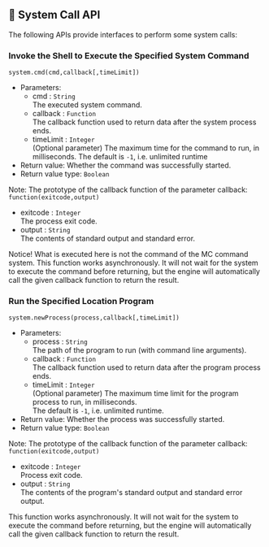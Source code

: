 ## 📡 System Call API 

The following APIs provide interfaces to perform some system calls:

### Invoke the Shell to Execute the Specified System Command

`system.cmd(cmd,callback[,timeLimit])`

- Parameters:
  - cmd : `String`  
    The executed system command.
  - callback : `Function`  
    The callback function used to return data after the system process ends.
  - timeLimit : `Integer`  
    (Optional parameter) The maximum time for the command to run, in milliseconds.
    The default is `-1`, i.e. unlimited runtime 
- Return value: Whether the command was successfully started.
- Return value type: `Boolean`

Note: The prototype of the callback function of the parameter callback: `function(exitcode,output)`  

- exitcode : `Integer`    
  The process exit code.
- output : `String`  
  The contents of standard output and standard error.

Notice! What is executed here is not the command of the MC command system.
This function works asynchronously. It will not wait for the system to execute the command before returning, but the engine will automatically call the given callback function to return the result. 

### Run the Specified Location Program

`system.newProcess(process,callback[,timeLimit])`

- Parameters:
  - process : `String`  
    The path of the program to run (with command line arguments).
  - callback : `Function`  
    The callback function used to return data after the program process ends.
  - timeLimit : `Integer`  
    (Optional parameter) The maximum time limit for the program process to run, in milliseconds.  
    The default is `-1`, i.e. unlimited runtime.
- Return value: Whether the process was successfully started.
- Return value type: `Boolean`

Note: The prototype of the callback function of the parameter callback: `function(exitcode,output)`  

- exitcode : `Integer`    
  Process exit code.
- output : `String`  
  The contents of the program's standard output and standard error output.

This function works asynchronously. It will not wait for the system to execute the command before returning, but the engine will automatically call the given callback function to return the result.
